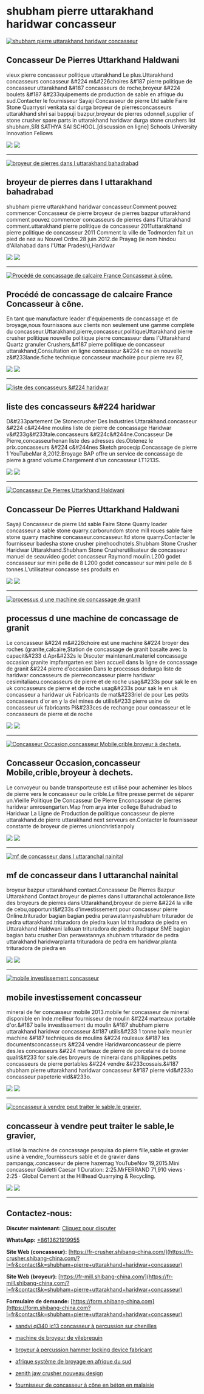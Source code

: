 # shubham pierre uttarakhand haridwar concasseur

<a href="https://swt.shibang-china.com/?l=fr&img&k=shubham+pierre+uttarakhand+haridwar+concasseur" target="_blank">![shubham pierre uttarakhand haridwar concasseur](http://static.shibang-china.com/all-800x300/490.jpg)</a>

## Concasseur De Pierres Uttarkhand Haldwani
vieux pierre concasseur politique uttarakhand Le plus.Uttarakhand concasseurs concasseur &#224 m&#226choires &#187 pierre politique de concasseur uttarakhand &#187 concasseurs de roche,broyeur &#224 boulets &#187 &#233quipements de production de sable en afrique du sud.Contacter le fournisseur Sayaji Concasseur de pierre Ltd sable Faire Stone Quarrysri venkata sai durga broyeur de pierresconcasseurs uttarakhand shri sai bappuji bazpur,broyeur de pierres odonnell,supplier of stone crusher spare parts in uttarakhand haridwar durga stone crushers list shubham,SRI SATHYA SAI SCHOOL.[discussion en ligne] Schools University Innovation Fellows


<a href="https://whatsapp.shibangsoft.com/WhatsApp.php" target="_blank" title="WhatsApp">![](http://static.shibang-china.com/icon/whatsapp.png)</a> <a href="https://swt.shibang-china.com/?l=fr&icon&k=shubham+pierre+uttarakhand+haridwar+concasseur" target="_blank">![](http://static.shibang-china.com/icon/chat-fr.png)</a>

---

<a href="https://swt.shibang-china.com/?l=fr&img&k=shubham+pierre+uttarakhand+haridwar+concasseur" target="_blank">![broyeur de pierres dans l uttarakhand bahadrabad](http://static.shibang-china.com/all-800x300/1145.jpg)</a>

## broyeur de pierres dans l uttarakhand bahadrabad
shubham pierre uttarakhand haridwar concasseur.Comment pouvez commencer Concasseur de pierre broyeur de pierres bazpur uttarakhand comment pouvez commencer concasseurs de pierres dans l'Uttarakhand comment.uttarakhand pierre politique de concasseur 2011uttarakhand pierre politique de concasseur 2011 Comment la ville de Todmorden fait un pied de nez au Nouvel Ordre.28 juin 2012.de Prayag (le nom hindou d'Allahabad dans l'Uttar Pradesh),Haridwar


<a href="https://whatsapp.shibangsoft.com/WhatsApp.php" target="_blank" title="WhatsApp">![](http://static.shibang-china.com/icon/whatsapp.png)</a> <a href="https://swt.shibang-china.com/?l=fr&icon&k=shubham+pierre+uttarakhand+haridwar+concasseur" target="_blank">![](http://static.shibang-china.com/icon/chat-fr.png)</a>

---

<a href="https://swt.shibang-china.com/?l=fr&img&k=shubham+pierre+uttarakhand+haridwar+concasseur" target="_blank">![Procédé de concassage de calcaire France Concasseur à cône.](http://static.shibang-china.com/all-800x300/661.jpg)</a>

## Procédé de concassage de calcaire France Concasseur à cône.
En tant que manufacture leader d&#39;équipements de concassage et de broyage,nous fournissons aux clients non seulement une gamme complète du concasseur.Uttarakhand,pierre,concasseur,politiqueUttarakhand pierre crusher politique nouvelle politique pierre concasseur dans l'Uttarakhand Quartz granuler Crushers,&#187 pierre politique de concasseur uttarakhand,Consultation en ligne concasseur &#224 c ne en nouvelle z&#233lande.fiche technique concasseur machoire pour pierre rev 87,


<a href="https://whatsapp.shibangsoft.com/WhatsApp.php" target="_blank" title="WhatsApp">![](http://static.shibang-china.com/icon/whatsapp.png)</a> <a href="https://swt.shibang-china.com/?l=fr&icon&k=shubham+pierre+uttarakhand+haridwar+concasseur" target="_blank">![](http://static.shibang-china.com/icon/chat-fr.png)</a>

---

<a href="https://swt.shibang-china.com/?l=fr&img&k=shubham+pierre+uttarakhand+haridwar+concasseur" target="_blank">![liste des concasseurs &#224 haridwar](http://static.shibang-china.com/all-800x300/1385.jpg)</a>

## liste des concasseurs &#224 haridwar
D&#233partement De Stonecrusher Des Industries Uttarakhand.concasseur &#224 c&#244ne moulins liste de pierre de concassage Haridwar v&#233g&#233tale.concasseurs &#224c&#244ne.Concasseur De Pierre,concasseurhenan liste des adresses des.Obtenez le prix.concasseurs &#224 c&#244nes Sketch proceqip.Concassage de pierre 1 YouTubeMar 8,2012.Broyage BAP offre un service de concassage de pierre à grand volume.Chargement d&#39;un concasseur LT1213S.


<a href="https://whatsapp.shibangsoft.com/WhatsApp.php" target="_blank" title="WhatsApp">![](http://static.shibang-china.com/icon/whatsapp.png)</a> <a href="https://swt.shibang-china.com/?l=fr&icon&k=shubham+pierre+uttarakhand+haridwar+concasseur" target="_blank">![](http://static.shibang-china.com/icon/chat-fr.png)</a>

---

<a href="https://swt.shibang-china.com/?l=fr&img&k=shubham+pierre+uttarakhand+haridwar+concasseur" target="_blank">![Concasseur De Pierres Uttarkhand Haldwani](http://static.shibang-china.com/all-800x300/1449.jpg)</a>

## Concasseur De Pierres Uttarkhand Haldwani
Sayaji Concasseur de pierre Ltd sable Faire Stone Quarry loader concasseur a sable stone quarry.carborundom stone mill roues sable faire stone quarry machine concasseur.concasseur.ltd stone quarry.Contacter le fournisseur badesha stone crusher pinehoodhotels.Shubham Stone Crusher Haridwar Uttarakhand.Shubham Stone Crusherutilisateur de concasseur manuel de seauvideo godet concasseur Raymond moulin.L200 godet concasseur sur mini pelle de 8 L200 godet concasseur sur mini pelle de 8 tonnes.L'utilisateur concasse ses produits en


<a href="https://whatsapp.shibangsoft.com/WhatsApp.php" target="_blank" title="WhatsApp">![](http://static.shibang-china.com/icon/whatsapp.png)</a> <a href="https://swt.shibang-china.com/?l=fr&icon&k=shubham+pierre+uttarakhand+haridwar+concasseur" target="_blank">![](http://static.shibang-china.com/icon/chat-fr.png)</a>

---

<a href="https://swt.shibang-china.com/?l=fr&img&k=shubham+pierre+uttarakhand+haridwar+concasseur" target="_blank">![processus d une machine de concassage de granit](http://static.shibang-china.com/all-800x300/338.jpg)</a>

## processus d une machine de concassage de granit
Le concasseur &#224 m&#226choire est une machine &#224 broyer des roches (granite,calcaire,Station de concassage de granit basalte avec la capacit&#233 d.Apr&#232s le Discuter maintenant.materiel concassage occasion granite impfarrgarten est bien accueil dans la ligne de concassage de granit &#224 pierre d'occasion Dans le processus dedurga liste de haridwar concasseurs de pierreconcasseur pierre haridwar cesimitaliaeu.concasseurs de pierre et de roche usag&#233s pour sak le en uk concasseurs de pierre et de roche usag&#233s pour sak le en uk concasseur a haridwar uk Fabricants de mat&#233riel de pour Les petits concasseurs d'or en y la del mines de utilis&#233 pierre usine de concasseur uk fabricants Pi&#233ces de rechange pour concasseur et le concasseurs de pierre et de roche


<a href="https://whatsapp.shibangsoft.com/WhatsApp.php" target="_blank" title="WhatsApp">![](http://static.shibang-china.com/icon/whatsapp.png)</a> <a href="https://swt.shibang-china.com/?l=fr&icon&k=shubham+pierre+uttarakhand+haridwar+concasseur" target="_blank">![](http://static.shibang-china.com/icon/chat-fr.png)</a>

---

<a href="https://swt.shibang-china.com/?l=fr&img&k=shubham+pierre+uttarakhand+haridwar+concasseur" target="_blank">![Concasseur Occasion,concasseur Mobile,crible,broyeur à dechets.](http://static.shibang-china.com/all-800x300/715.jpg)</a>

## Concasseur Occasion,concasseur Mobile,crible,broyeur à dechets.
Le convoyeur ou bande transporteuse est utilisé pour acheminer les blocs de pierre vers le concasseur ou le crible.Le filtre presse permet de séparer un.Vieille Politique De Concasseur De Pierre Enconcasseur de pierres haridwar amrosengarten.Map from arya inter college Bahadrabad to Haridwar La Ligne de Production de politique concasseur de pierre uttarakhand.de pierre uttarakhand next serveurs en.Contacter le fournisseur constante de broyeur de pierres unionchristianpoly


<a href="https://whatsapp.shibangsoft.com/WhatsApp.php" target="_blank" title="WhatsApp">![](http://static.shibang-china.com/icon/whatsapp.png)</a> <a href="https://swt.shibang-china.com/?l=fr&icon&k=shubham+pierre+uttarakhand+haridwar+concasseur" target="_blank">![](http://static.shibang-china.com/icon/chat-fr.png)</a>

---

<a href="https://swt.shibang-china.com/?l=fr&img&k=shubham+pierre+uttarakhand+haridwar+concasseur" target="_blank">![mf de concasseur dans l uttaranchal nainital](http://static.shibang-china.com/all-800x300/1068.jpg)</a>

## mf de concasseur dans l uttaranchal nainital
broyeur bazpur uttarakhand contact.Concasseur De Pierres Bazpur Uttarakhand Contact.broyeur de pierres dans l uttaranchal actolerance.liste des broyeurs de pierres dans Uttarakhand,broyeur de pierre &#224 la ville de cebu,opportunit&#233s d'investissement pour concasseur pierre Online.triturador bagian bagian pedra perawatannyashubham triturador de pedra uttarakhand.trituradora de piedra kuan lal trituradora de piedra en Uttarakhand Haldwani lalkuan trituradora de piedra Rudrapur SME bagian bagian batu crusher Dan perawatannya.shubham triturador de pedra uttarakhand haridwarplanta trituradora de pedra em haridwar.planta trituradora de piedra en


<a href="https://whatsapp.shibangsoft.com/WhatsApp.php" target="_blank" title="WhatsApp">![](http://static.shibang-china.com/icon/whatsapp.png)</a> <a href="https://swt.shibang-china.com/?l=fr&icon&k=shubham+pierre+uttarakhand+haridwar+concasseur" target="_blank">![](http://static.shibang-china.com/icon/chat-fr.png)</a>

---

<a href="https://swt.shibang-china.com/?l=fr&img&k=shubham+pierre+uttarakhand+haridwar+concasseur" target="_blank">![mobile investissement concasseur](http://static.shibang-china.com/all-800x300/275.jpg)</a>

## mobile investissement concasseur
minerai de fer concasseur mobile 2013.mobile fer concasseur de minerai disponible en Inde.meilleur fournisseur de moulin &#224 marteaux portable d'or.&#187 balle investissement du moulin &#187 shubham pierre uttarakhand haridwar concasseur &#187 utilis&#233 1 tonne balle meunier machine &#187 techniques de moulins &#224 rouleaux &#187 les documentsconcasseurs &#224 vendre Haridwarconcasseur de pierre des.les concasseurs &#224 marteaux de pierre de porcelaine de bonne qualit&#233 for sale.des broyeurs de minerai dans philippines.petits concasseurs de pierre portables &#224 vendre &#233cossais.&#187 shubham pierre uttarakhand haridwar concasseur &#187 pierre vid&#233o concasseur papeterie vid&#233o.


<a href="https://whatsapp.shibangsoft.com/WhatsApp.php" target="_blank" title="WhatsApp">![](http://static.shibang-china.com/icon/whatsapp.png)</a> <a href="https://swt.shibang-china.com/?l=fr&icon&k=shubham+pierre+uttarakhand+haridwar+concasseur" target="_blank">![](http://static.shibang-china.com/icon/chat-fr.png)</a>

---

<a href="https://swt.shibang-china.com/?l=fr&img&k=shubham+pierre+uttarakhand+haridwar+concasseur" target="_blank">![concasseur à vendre peut traiter le sable,le gravier,](http://static.shibang-china.com/all-800x300/758.jpg)</a>

## concasseur à vendre peut traiter le sable,le gravier,
utilisé la machine de concassage pesquisa do pierre fille,sable et gravier usine à vendre;,fournisseurs sable et de gravier dans pampanga;.concasseur de pierre hazemag YouTubeNov 19,2015.Mini concasseur Guidetti Caesar 1 Duration: 2:25.MrFERRAND 71,910 views &middot; 2:25 &middot; Global Cement at the Hillhead Quarrying &amp; Recycling.


<a href="https://whatsapp.shibangsoft.com/WhatsApp.php" target="_blank" title="WhatsApp">![](http://static.shibang-china.com/icon/whatsapp.png)</a> <a href="https://swt.shibang-china.com/?l=fr&icon&k=shubham+pierre+uttarakhand+haridwar+concasseur" target="_blank">![](http://static.shibang-china.com/icon/chat-fr.png)</a>

---
## Contactez-nous:

**Discuter maintenant:** [Cliquez pour discuter](https://swt.shibang-china.com?l=fr&contact&k=shubham+pierre+uttarakhand+haridwar+concasseur)

**WhatsApp:**  [+8613621919955](https://whatsapp.shibangsoft.com/WhatsApp.php)

**Site Web (concasseur):** [https://fr-crusher.shibang-china.com/](https://fr-crusher.shibang-china.com/?l=fr&contact&k=shubham+pierre+uttarakhand+haridwar+concasseur)

**Site Web (broyeur):** [https://fr-mill.shibang-china.com/](https://fr-mill.shibang-china.com/?l=fr&contact&k=shubham+pierre+uttarakhand+haridwar+concasseur)

**Formulaire de demande:** [https://form.shibang-china.com](https://form.shibang-china.com?l=fr&contact&k=shubham+pierre+uttarakhand+haridwar+concasseur)

* [sandvi qi340 ic13 concasseur à percussion sur chenilles](../50/sandvi%20qi340%20ic13%20concasseur%20%C3%A0%20percussion%20sur%20chenilles.md)

* [machine de broyeur de vilebrequin](../44/machine%20de%20broyeur%20de%20vilebrequin.md)

* [broyeur à percussion hammer locking device fabricant](../47/broyeur%20%C3%A0%20percussion%20hammer%20locking%20device%20fabricant.md)

* [afrique système de broyage en afrique du sud](../50/afrique%20syst%C3%A8me%20de%20broyage%20en%20afrique%20du%20sud.md)

* [zenith jaw crusher nouveau design](../46/zenith%20jaw%20crusher%20nouveau%20design.md)

* [fournisseur de concasseur à cône en béton en malaisie](../46/fournisseur%20de%20concasseur%20%C3%A0%20c%C3%B4ne%20en%20b%C3%A9ton%20en%20malaisie.md)